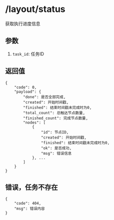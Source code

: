# /layout/status

获取执行进度信息

## 参数

1. `task_id`: 任务ID

## 返回值

    {
        "code": 0,
        "payload": {
            "done": 是否全部完成,
            "created": 开始时间戳,
            "finished": 结束时间戳未完成时为0,
            "total_count": 总触达节点数量,
            "finished_count": 完成节点数量,
            "nodes": [
                {
                    "id": 节点ID,
                    "created": 开始时间戳,
                    "finished": 结束时间戳未完成时为0,
                    "ok": 是否成功,
                    "msg": 错误信息
                }, ...
            ]
        }
    }

## 错误，任务不存在

    {
        "code": 404,
        "msg": 错误内容
    }
